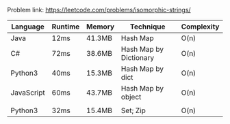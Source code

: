 Problem link: https://leetcode.com/problems/isomorphic-strings/

| Language   | Runtime | Memory | Technique              | Complexity |
| ---------- | ------- | ------ | ---------------------- | ---------- |
| Java       | 12ms    | 41.3MB | Hash Map               | O(n)       |
| C#         | 72ms    | 38.6MB | Hash Map by Dictionary | O(n)       |
| Python3    | 40ms    | 15.3MB | Hash Map by dict       | O(n)       |
| JavaScript | 60ms    | 43.7MB | Hash Map by object     | O(n)       |
|            |         |        |                        |            |
| Python3    | 32ms    | 15.4MB | Set; Zip               | O(n)       |

